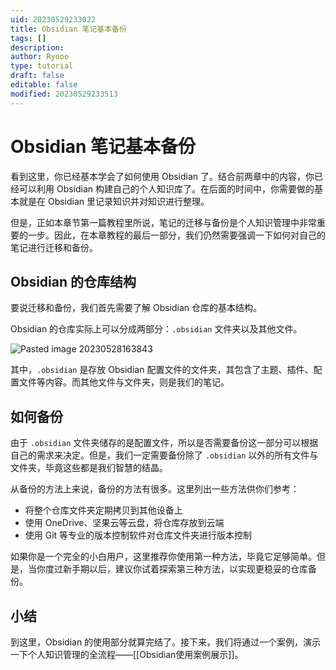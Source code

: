```yaml
---
uid: 20230529233022
title: Obsidian 笔记基本备份
tags: []
description: 
author: Ryooo
type: tutorial
draft: false
editable: false
modified: 20230529233513
---
```


# Obsidian 笔记基本备份

看到这里，你已经基本学会了如何使用 Obsidian 了。结合前两章中的内容，你已经可以利用 Obsidian 构建自己的个人知识库了。在后面的时间中，你需要做的基本就是在 Obsidian 里记录知识并对知识进行整理。

但是，正如本章节第一篇教程里所说，笔记的迁移与备份是个人知识管理中非常重要的一步。因此，在本章教程的最后一部分，我们仍然需要强调一下如何对自己的笔记进行迁移和备份。

## Obsidian 的仓库结构

要说迁移和备份，我们首先需要了解 Obsidian 仓库的基本结构。

Obsidian 的仓库实际上可以分成两部分：`.obsidian` 文件夹以及其他文件。

![Pasted image 20230528163843](https://cdn.pkmer.cn/images/Pasted%20image%2020230528163843.png!pkmer)

其中，`.obsidian` 是存放 Obsidian 配置文件的文件夹，其包含了主题、插件、配置文件等内容。而其他文件与文件夹，则是我们的笔记。

## 如何备份

由于 `.obsidian` 文件夹储存的是配置文件，所以是否需要备份这一部分可以根据自己的需求来决定。但是，我们一定需要备份除了 `.obsidian` 以外的所有文件与文件夹，毕竟这些都是我们智慧的结晶。

从备份的方法上来说，备份的方法有很多。这里列出一些方法供你们参考：

- 将整个仓库文件夹定期拷贝到其他设备上
- 使用 OneDrive、坚果云等云盘，将仓库存放到云端
- 使用 Git 等专业的版本控制软件对仓库文件夹进行版本控制

如果你是一个完全的小白用户，这里推荐你使用第一种方法，毕竟它足够简单。但是，当你度过新手期以后，建议你试着探索第三种方法，以实现更稳妥的仓库备份。

## 小结

到这里，Obsidian 的使用部分就算完结了。接下来，我们将通过一个案例，演示一下个人知识管理的全流程——[[Obsidian使用案例展示]]。